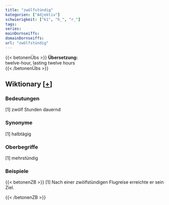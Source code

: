 ```yaml
---
title: "zwölfstündig"
kategorien: ["Adjektiv"]
schwierigkeit: ["k1", "h_", "r_"]
tags:
series:
mainDornseiffs:
domainDornseiffs:
url: "zwölfstündig"
---
```


{{< betonenÜbs >}}
**Übersetzung:**  
twelve-hour, lasting  twelve hours  
{{< /betonenÜbs >}}

## Wiktionary [[+](https://de.wiktionary.org/wiki/zwölfstündig)]

### Bedeutungen
[1] zwölf Stunden dauernd  

### Synonyme
[1] halbtägig  

### Oberbegriffe
[1] mehrstündig  

### Beispiele
{{< betonenZB >}}
[1] Nach einer zwölfstündigen Flugreise erreichte er sein Ziel.  

{{< /betonenZB >}}

